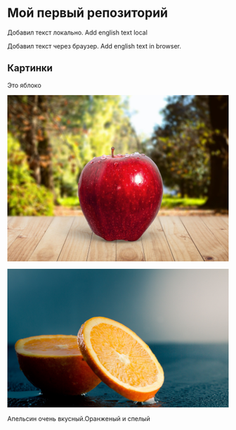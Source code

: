 # Мой первый репозиторий

Добавил текст локально. Add english text local

Добавил текст через браузер. Add english text in browser.

## Картинки
Это яблоко

![Это яблоко](apple.jpg)

![Это апельсин](orange.jpg)

Апельсин очень вкусный.Оранженый и спелый